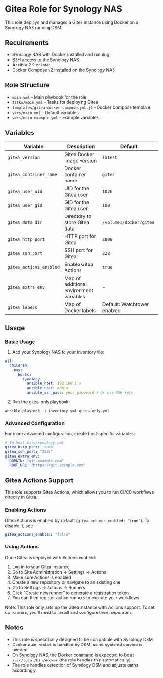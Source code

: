 # Gitea Role for Synology NAS

This role deploys and manages a Gitea instance using Docker on a Synology NAS running DSM.

## Requirements

- Synology NAS with Docker installed and running
- SSH access to the Synology NAS
- Ansible 2.9 or later
- Docker Compose v2 installed on the Synology NAS

## Role Structure

- `main.yml` - Main playbook for the role
- `tasks/main.yml` - Tasks for deploying Gitea
- `templates/gitea-docker-compose.yml.j2` - Docker Compose template
- `vars/main.yml` - Default variables
- `vars/main.example.yml` - Example variables

## Variables

| Variable                | Description                             | Default                     |
| ----------------------- | --------------------------------------- | --------------------------- |
| `gitea_version`         | Gitea Docker image version              | `latest`                    |
| `gitea_container_name`  | Docker container name                   | `gitea`                     |
| `gitea_user_uid`        | UID for the Gitea user                  | `1026`                      |
| `gitea_user_gid`        | GID for the Gitea user                  | `100`                       |
| `gitea_data_dir`        | Directory to store Gitea data           | `/volume1/docker/gitea`     |
| `gitea_http_port`       | HTTP port for Gitea                     | `3000`                      |
| `gitea_ssh_port`        | SSH port for Gitea                      | `222`                       |
| `gitea_actions_enabled` | Enable Gitea Actions                    | `true`                      |
| `gitea_extra_env`       | Map of additional environment variables | -                           |
| `gitea_labels`          | Map of Docker labels                    | Default: Watchtower enabled |

## Usage

### Basic Usage

1. Add your Synology NAS to your inventory file:

```yaml
all:
  children:
    nas:
      hosts:
        synology:
          ansible_host: 192.168.1.x
          ansible_user: admin
          ansible_ssh_pass: your_password # Or use SSH keys
```

2. Run the gitea-only playbook:

```bash
ansible-playbook -i inventory.yml gitea-only.yml
```

### Advanced Configuration

For more advanced configuration, create host-specific variables:

```yaml
# In host_vars/synology.yml
gitea_http_port: "8080"
gitea_ssh_port: "2222"
gitea_extra_env:
  DOMAIN: "git.example.com"
  ROOT_URL: "https://git.example.com"
```

## Gitea Actions Support

This role supports Gitea Actions, which allows you to run CI/CD workflows directly in Gitea.

### Enabling Actions

Gitea Actions is enabled by default (`gitea_actions_enabled: "true"`). To disable it, set:

```yaml
gitea_actions_enabled: "false"
```

### Using Actions

Once Gitea is deployed with Actions enabled:

1. Log in to your Gitea instance
2. Go to Site Administration -> Settings -> Actions
3. Make sure Actions is enabled
4. Create a new repository or navigate to an existing one
5. Go to Settings -> Actions -> Runners
6. Click "Create new runner" to generate a registration token
7. You can then register action runners to execute your workflows

Note: This role only sets up the Gitea instance with Actions support. To set up runners, you'll need to install and configure them separately.

## Notes

- This role is specifically designed to be compatible with Synology DSM
- Docker auto-restart is handled by DSM, so no systemd service is needed
- On Synology NAS, the Docker command is expected to be at `/usr/local/bin/docker` (the role handles this automatically)
- The role handles detection of Synology DSM and adjusts paths accordingly
